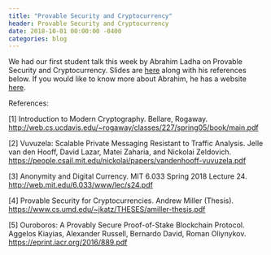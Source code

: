 ```yaml
---
title: "Provable Security and Cryptocurrency"
header: Provable Security and Cryptocurrency
date: 2018-10-01 00:00:00 -0400
categories: blog
---
```


We had our first student talk this week by Abrahim Ladha on Provable Security and Cryptocurrency. Slides are <a href="https://drive.google.com/open?id=1sskdo1RqcR7LLX9yx5O9SesEFvPyH-fb">here</a> along with his references below. If you would like to know more about Abrahim, he has a website <a href="https://ladha.me/">here</a>.

References:

[1] Introduction to Modern Cryptography. Bellare, Rogaway. http://web.cs.ucdavis.edu/~rogaway/classes/227/spring05/book/main.pdf

[2] Vuvuzela: Scalable Private Messaging Resistant to Traffic Analysis. Jelle van den Hooff, David Lazar, Matei Zaharia, and Nickolai Zeldovich. https://people.csail.mit.edu/nickolai/papers/vandenhooff-vuvuzela.pdf

[3] Anonymity and Digital Currency. MIT 6.033 Spring 2018 Lecture 24. http://web.mit.edu/6.033/www/lec/s24.pdf

[4] Provable Security for Cryptocurrencies. Andrew Miller (Thesis). https://www.cs.umd.edu/~jkatz/THESES/amiller-thesis.pdf

[5] Ouroboros: A Provably Secure Proof-of-Stake Blockchain Protocol. Aggelos Kiayias, Alexander Russell, Bernardo David, Roman Oliynykov. https://eprint.iacr.org/2016/889.pdf

